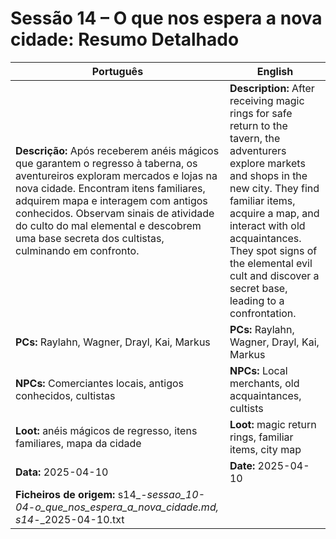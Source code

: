

# Sessão 14 – O que nos espera a nova cidade: Resumo Detalhado

| Português | English |
|-----------|---------|
| **Descrição:** Após receberem anéis mágicos que garantem o regresso à taberna, os aventureiros exploram mercados e lojas na nova cidade. Encontram itens familiares, adquirem mapa e interagem com antigos conhecidos. Observam sinais de atividade do culto do mal elemental e descobrem uma base secreta dos cultistas, culminando em confronto. | **Description:** After receiving magic rings for safe return to the tavern, the adventurers explore markets and shops in the new city. They find familiar items, acquire a map, and interact with old acquaintances. They spot signs of the elemental evil cult and discover a secret base, leading to a confrontation. |
| **PCs:** Raylahn, Wagner, Drayl, Kai, Markus | **PCs:** Raylahn, Wagner, Drayl, Kai, Markus |
| **NPCs:** Comerciantes locais, antigos conhecidos, cultistas | **NPCs:** Local merchants, old acquaintances, cultists |
| **Loot:** anéis mágicos de regresso, itens familiares, mapa da cidade | **Loot:** magic return rings, familiar items, city map |
| **Data:** 2025-04-10 | **Date:** 2025-04-10 |
| **Ficheiros de origem:** s14_-_sessao_10-04_-_o_que_nos_espera_a_nova_cidade.md, s14_-_2025-04-10.txt |
